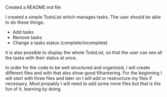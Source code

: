 Created a README.md file

I created a simple TodoList which manages tasks.
The user should be able to do these things:

- Add tasks
- Remove tasks
- Change a tasks status (complete/incomplete)

It is also possible to display the whole TodoList, so that the user can see all the tasks with their status at once.


In order for the code to be well structured and organized, I will create different files and with that also show good filhantering. 
For the beginning I will start with three files and later on I will add or restructure my files if necessary. Most propably I will need to add some more files but that is the fun of it, learning by doing. 

